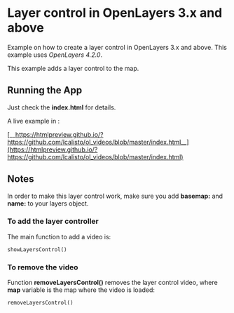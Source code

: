 # Layer control in OpenLayers 3.x and above

Example on how to create a layer control in OpenLayers 3.x and above. This example uses _OpenLayers 4.2.0_.

This example adds a layer control to the map.


## Running the App

Just check the __index.html__ for details.

A live example in :

[__https://htmlpreview.github.io/?https://github.com/lcalisto/ol_videos/blob/master/index.html__](https://htmlpreview.github.io/?https://github.com/lcalisto/ol_videos/blob/master/index.html)

## Notes

In order to make this layer control work, make sure you add __basemap:<boolean>__ and __name:<text>__ to your layers object.

### To add the layer controller
The main function to add a video is:
```
showLayersControl()
```

### To remove the video

Function __removeLayersControl()__ removes the layer control video, where __map__ variable is the map where the video is loaded:
```
removeLayersControl()
```
